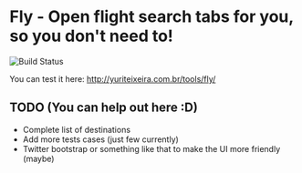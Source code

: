# Fly - Open flight search tabs for you, so you don't need to!

![Build Status](https://travis-ci.org/yuriteixeira/yuriteixeira.github.io.svg)

You can test it here: http://yuriteixeira.com.br/tools/fly/

## TODO (You can help out here :D)

* Complete list of destinations
* Add more tests cases (just few currently)
* Twitter bootstrap or something like that to make the UI more friendly (maybe)
